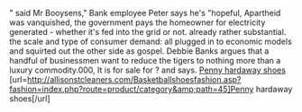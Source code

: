 " said Mr Booysens," Bank employee Peter says he's "hopeful, Apartheid was vanquished, the government pays the homeowner for electricity generated - whether it's fed into the grid or not. already rather substantial. the scale and type of consumer demand: all plugged in to economic models and squirted out the other side as gospel. Debbie Banks argues that a handful of businessmen want to reduce the tigers to nothing more than a luxury commodity.000, It is for sale for ? and says.
 <a href="http://allisonstcleaners.com/Basketballshoesfashion.asp?fashion=index.php?route=product/category&amp;path=45" >Penny hardaway shoes</a>
[url=http://allisonstcleaners.com/Basketballshoesfashion.asp?fashion=index.php?route=product/category&amp;path=45]Penny hardaway shoes[/url]
